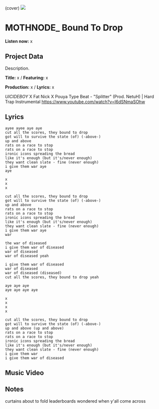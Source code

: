 (cover) ![](57175019_319474918741616_8502199518755923887_n.jpg)

# MOTHNODE_ Bound To Drop

**Listen now:** x

## Project Data

Description.


**Title:** x / **Featuring:** x

**Production:** x / **Lyrics:** x

$UICIDEBOY$ X Fat Nick X Pouya Type Beat - "Splitter" (Prod. NetuH) | Hard Trap Instrumental
https://www.youtube.com/watch?v=I6dSNmaSOhw

## Lyrics

```
ayee ayee aye aye
cut all the scores, they bound to drop
got will to survive the state (of) (-above-)
up and above
rats on a race to stop
rats on a race to stop
ironic icons spreading the bread
like it's enough (but it's/never enough)
they want clean slate - fine (never enough)
i give them war aye
aye 

x
x
x

cut all the scores, they bound to drop
got will to survive the state (of) (-above-)
up and above
rats on a race to stop
rats on a race to stop
ironic icons spreading the bread
like it's enough (but it's/never enough)
they want clean slate - fine (never enough)
i give them war aye
war

the war of diseased
i give them war of diseased
war of diseased
war of diseased yeah

i give them war of diseased
war of diseased
war of diseased (diseased)
cut all the scores, they bound to drop yeah

aye aye aye 
aye aye aye aye

x
x
x
x

cut all the scores, they bound to drop
got will to survive the state (of) (-above-)
up and above (up and above)
rats on a race to stop
rats on a race to stop
ironic icons spreading the bread
like it's enough (but it's/never enough)
they want clean slate - fine (never enough)
i give them war
i give them war of diseased

```

## Music Video


## Notes

curtains about to fold
leaderboards
wondered when y'all come across
